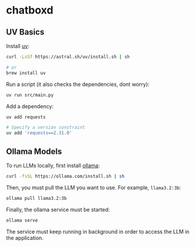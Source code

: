# chatboxd

## UV Basics

Install [uv](https://docs.astral.sh/uv/getting-started/installation/):
```bash
curl -LsSf https://astral.sh/uv/install.sh | sh

# or
brew install uv
```

Run a script (it also checks the dependencies, dont worry):
```bash
uv run src/main.py
```

Add a dependency:
```bash
uv add requests

# Specify a version constraint
uv add 'requests==2.31.0'
```

## Ollama Models

To run LLMs locally, first install [ollama](https://ollama.com/download/linux):
```bash
curl -fsSL https://ollama.com/install.sh | sh
```

Then, you must pull the LLM you want to use. For example, `llama3.2:3b`:
```bash
ollama pull llama3.2:3b
```

Finally, the ollama service must be started:
```bash
ollama serve
```

The service must keep running in background in order to access the LLM in the application.
